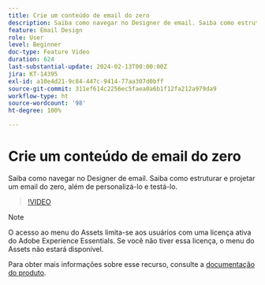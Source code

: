 ```yaml
---
title: Crie um conteúdo de email do zero
description: Saiba como navegar no Designer de email. Saiba como estruturar e projetar um email do zero, além de personalizá-lo e testá-lo.
feature: Email Design
role: User
level: Beginner
doc-type: Feature Video
duration: 624
last-substantial-update: 2024-02-13T00:00:00Z
jira: KT-14395
exl-id: a10e4d21-9c84-447c-9414-77aa307d0bff
source-git-commit: 311ef614c2256ec5faea0a6b1f12fa212a979da9
workflow-type: ht
source-wordcount: '98'
ht-degree: 100%

---
```


# Crie um conteúdo de email do zero

Saiba como navegar no Designer de email. Saiba como estruturar e projetar um email do zero, além de personalizá-lo e testá-lo.

>[!VIDEO](https://video.tv.adobe.com/v/3425867/?learn=on)

>[!NOTE]
>
>O acesso ao menu do Assets limita-se aos usuários com uma licença ativa do Adobe Experience Essentials. Se você não tiver essa licença, o menu do Assets não estará disponível.

Para obter mais informações sobre esse recurso, consulte a [documentação do produto](https://experienceleague.adobe.com/docs/campaign-web/v8/msg/email/create-email.html?lang=pt-BR).
